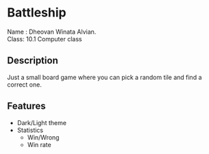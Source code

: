 # Battleship
<p>Name : Dheovan Winata Alvian.</br>Class: 10.1 Computer class</p>

## Description
Just a small board game where you can pick a random tile and find a correct one.

## Features
* Dark/Light theme
* Statistics
  * Win/Wrong 
  * Win rate
